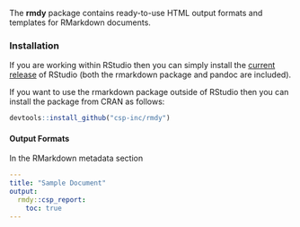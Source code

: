 The __rmdy__ package contains ready-to-use HTML output formats and templates for RMarkdown documents.

### Installation

If you are working within RStudio then you can simply install the [current release](http://www.rstudio.com/ide/download/preview) of RStudio (both the rmarkdown package and pandoc are included).

If you want to use the rmarkdown package outside of RStudio then you can install the package from CRAN as follows:

``` r
devtools::install_github("csp-inc/rmdy")
```

#### Output Formats

In the RMarkdown metadata section

``` yaml
---
title: "Sample Document"
output:
  rmdy::csp_report:
    toc: true
---
```
